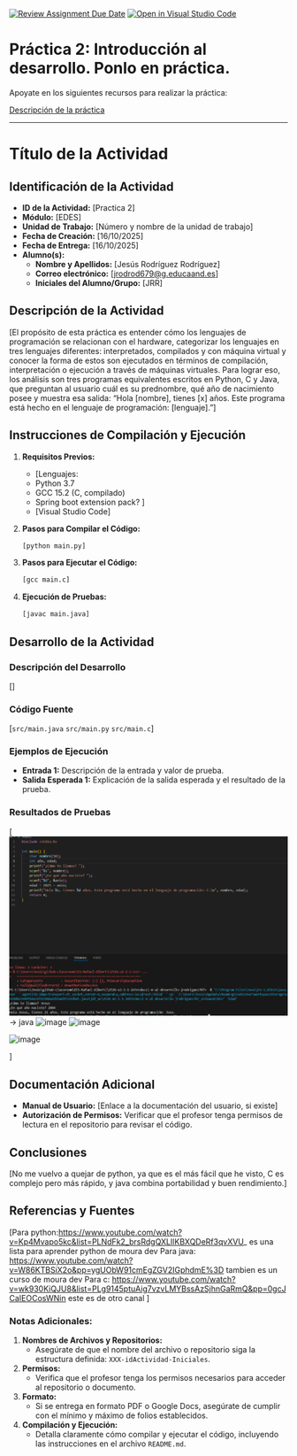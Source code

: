 [![Review Assignment Due Date](https://classroom.github.com/assets/deadline-readme-button-22041afd0340ce965d47ae6ef1cefeee28c7c493a6346c4f15d667ab976d596c.svg)](https://classroom.github.com/a/F4zkDqTW)
[![Open in Visual Studio Code](https://classroom.github.com/assets/open-in-vscode-2e0aaae1b6195c2367325f4f02e2d04e9abb55f0b24a779b69b11b9e10269abc.svg)](https://classroom.github.com/online_ide?assignment_repo_id=21094883&assignment_repo_type=AssignmentRepo)
# Práctica 2: Introducción al desarrollo. Ponlo en práctica.

Apoyate en los siguientes recursos para realizar la práctica:

[Descripción de la práctica](https://revilofe.github.io/section3/u01/practica/EDES-U1.-Practica011/)


---

# Título de la Actividad

## Identificación de la Actividad
- **ID de la Actividad:** [Practica 2]
- **Módulo:** [EDES]
- **Unidad de Trabajo:** [Número y nombre de la unidad de trabajo]
- **Fecha de Creación:** [16/10/2025]
- **Fecha de Entrega:** [16/10/2025]
- **Alumno(s):** 
  - **Nombre y Apellidos:** [Jesús Rodríguez Rodríguez]
  - **Correo electrónico:** [jrodrod679@g.educaand.es]
  - **Iniciales del Alumno/Grupo:** [JRR]

## Descripción de la Actividad
[El propósito de esta práctica es entender cómo los lenguajes de programación se relacionan con el hardware, categorizar los lenguajes en tres lenguajes diferentes: interpretados, compilados y con máquina virtual y conocer la forma de estos son ejecutados en términos de compilación, interpretación o ejecución a través de máquinas virtuales. Para lograr eso, los análisis son tres programas equivalentes escritos en Python, C y Java, que preguntan al usuario cuál es su prednombre, qué año de nacimiento posee y muestra esa salida:
“Hola [nombre], tienes [x] años. Este programa está hecho en el lenguaje de programación: [lenguaje].”]

## Instrucciones de Compilación y Ejecución
1. **Requisitos Previos:**
   - [Lenguajes:
   - Python 3.7
   - GCC 15.2 (C, compilado)
   - Spring boot extension pack?
   ]
   - [Visual Studio Code]

2. **Pasos para Compilar el Código:**
   ```bash
   [python main.py]
   ```

3. **Pasos para Ejecutar el Código:**
   ```bash
   [gcc main.c]
   ```

4. **Ejecución de Pruebas:**
   ```bash
   [javac main.java]
   ```

## Desarrollo de la Actividad
### Descripción del Desarrollo
[]

### Código Fuente
[`src/main.java`
`src/main.py`
`src/main.c`]

### Ejemplos de Ejecución
- **Entrada 1:** Descripción de la entrada y valor de prueba.
- **Salida Esperada 1:** Explicación de la salida esperada y el resultado de la prueba.

### Resultados de Pruebas
[![alt text](image-1.png)-> java
<img width="1174" height="423" alt="image" src="https://github.com/user-attachments/assets/1c573626-1475-4027-aa7e-5baf64e09931" />
<img width="1449" height="138" alt="image" src="https://github.com/user-attachments/assets/eda049ce-1690-4dd2-b074-8728b898da81" />

<img width="1185" height="324" alt="image" src="https://github.com/user-attachments/assets/01c94c5c-fc76-4efd-ac91-96cb19dc5556" />


]

## Documentación Adicional
- **Manual de Usuario:** [Enlace a la documentación del usuario, si existe]
- **Autorización de Permisos:** Verificar que el profesor tenga permisos de lectura en el repositorio para revisar el código.

## Conclusiones
[No me vuelvo a quejar de python, ya que es el más fácil que he visto, C es complejo pero más rápido, y java combina portabilidad y buen rendimiento.]

## Referencias y Fuentes
[Para python:https://www.youtube.com/watch?v=Kp4Mvapo5kc&list=PLNdFk2_brsRdgQXLIlKBXQDeRf3qvXVU_ es una lista para aprender python de moura dev
Para  java: https://www.youtube.com/watch?v=W86KTBSiX2o&pp=ygUObW91cmEgZGV2IGphdmE%3D tambien es un curso de moura dev
Para c:  https://www.youtube.com/watch?v=wk930KiQJU8&list=PLg9145ptuAig7vzvLMYBssAzSjhnGaRmQ&pp=0gcJCaIEOCosWNin este es de otro canal ]

### Notas Adicionales:
1. **Nombres de Archivos y Repositorios:**
   - Asegúrate de que el nombre del archivo o repositorio siga la estructura definida: `XXX-idActividad-Iniciales`.
2. **Permisos:**
   - Verifica que el profesor tenga los permisos necesarios para acceder al repositorio o documento.
3. **Formato:**
   - Si se entrega en formato PDF o Google Docs, asegúrate de cumplir con el mínimo y máximo de folios establecidos.
4. **Compilación y Ejecución:**
   - Detalla claramente cómo compilar y ejecutar el código, incluyendo las instrucciones en el archivo `README.md`.
